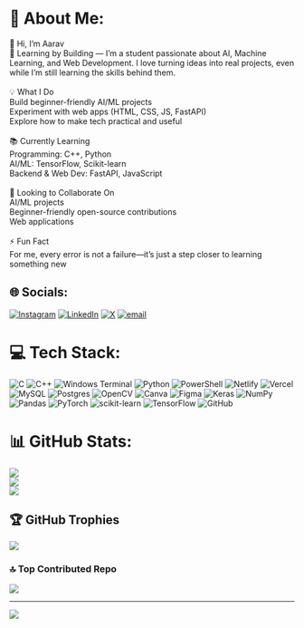 # 💫 About Me:
👋 Hi, I’m Aarav<br>🌱 Learning by Building — I’m a student passionate about AI, Machine Learning, and Web Development. I love turning ideas into real projects, even while I’m still learning the skills behind them.<br><br>💡 What I Do<br>Build beginner-friendly AI/ML projects<br>Experiment with web apps (HTML, CSS, JS, FastAPI)<br>Explore how to make tech practical and useful<br><br>📚 Currently Learning<br>Programming: C++, Python<br>AI/ML: TensorFlow, Scikit-learn<br>Backend & Web Dev: FastAPI, JavaScript<br><br>🤝 Looking to Collaborate On<br>AI/ML projects<br>Beginner-friendly open-source contributions<br>Web applications<br><br>⚡ Fun Fact<br>For me, every error is not a failure—it’s just a step closer to learning something new


## 🌐 Socials:
[![Instagram](https://img.shields.io/badge/Instagram-%23E4405F.svg?logo=Instagram&logoColor=white)](https://instagram.com/9.yarv) [![LinkedIn](https://img.shields.io/badge/LinkedIn-%230077B5.svg?logo=linkedin&logoColor=white)](https://www.linkedin.com/in/aarav-raj-71392a322) [![X](https://img.shields.io/badge/X-black.svg?logo=X&logoColor=white)](https://x.com/rajaaravv) [![email](https://img.shields.io/badge/Email-D14836?logo=gmail&logoColor=white)](mailto:rajaarav272@gmail.com) 

# 💻 Tech Stack:
![C](https://img.shields.io/badge/c-%2300599C.svg?style=flat-square&logo=c&logoColor=white) ![C++](https://img.shields.io/badge/c++-%2300599C.svg?style=flat-square&logo=c%2B%2B&logoColor=white) ![Windows Terminal](https://img.shields.io/badge/Windows%20Terminal-%234D4D4D.svg?style=flat-square&logo=windows-terminal&logoColor=white) ![Python](https://img.shields.io/badge/python-3670A0?style=flat-square&logo=python&logoColor=ffdd54) ![PowerShell](https://img.shields.io/badge/PowerShell-%235391FE.svg?style=flat-square&logo=powershell&logoColor=white) ![Netlify](https://img.shields.io/badge/netlify-%23000000.svg?style=flat-square&logo=netlify&logoColor=#00C7B7) ![Vercel](https://img.shields.io/badge/vercel-%23000000.svg?style=flat-square&logo=vercel&logoColor=white) ![MySQL](https://img.shields.io/badge/mysql-4479A1.svg?style=flat-square&logo=mysql&logoColor=white) ![Postgres](https://img.shields.io/badge/postgres-%23316192.svg?style=flat-square&logo=postgresql&logoColor=white) ![OpenCV](https://img.shields.io/badge/opencv-%23white.svg?style=flat-square&logo=opencv&logoColor=white) ![Canva](https://img.shields.io/badge/Canva-%2300C4CC.svg?style=flat-square&logo=Canva&logoColor=white) ![Figma](https://img.shields.io/badge/figma-%23F24E1E.svg?style=flat-square&logo=figma&logoColor=white) ![Keras](https://img.shields.io/badge/Keras-%23D00000.svg?style=flat-square&logo=Keras&logoColor=white) ![NumPy](https://img.shields.io/badge/numpy-%23013243.svg?style=flat-square&logo=numpy&logoColor=white) ![Pandas](https://img.shields.io/badge/pandas-%23150458.svg?style=flat-square&logo=pandas&logoColor=white) ![PyTorch](https://img.shields.io/badge/PyTorch-%23EE4C2C.svg?style=flat-square&logo=PyTorch&logoColor=white) ![scikit-learn](https://img.shields.io/badge/scikit--learn-%23F7931E.svg?style=flat-square&logo=scikit-learn&logoColor=white) ![TensorFlow](https://img.shields.io/badge/TensorFlow-%23FF6F00.svg?style=flat-square&logo=TensorFlow&logoColor=white) ![GitHub](https://img.shields.io/badge/github-%23121011.svg?style=flat-square&logo=github&logoColor=white)
# 📊 GitHub Stats:
![](https://github-readme-stats.vercel.app/api?username=rajaaravv&theme=dark&hide_border=false&include_all_commits=true&count_private=false)<br/>
![](https://nirzak-streak-stats.vercel.app/?user=rajaaravv&theme=dark&hide_border=false)<br/>
![](https://github-readme-stats.vercel.app/api/top-langs/?username=rajaaravv&theme=dark&hide_border=false&include_all_commits=true&count_private=false&layout=compact)

## 🏆 GitHub Trophies
![](https://github-profile-trophy.vercel.app/?username=rajaaravv&theme=radical&no-frame=false&no-bg=false&margin-w=4)

### 🔝 Top Contributed Repo
![](https://github-contributor-stats.vercel.app/api?username=rajaaravv&limit=5&theme=dark&combine_all_yearly_contributions=true)

---
[![](https://visitcount.itsvg.in/api?id=rajaaravv&icon=0&color=0)](https://visitcount.itsvg.in)

<!-- Proudly created with GPRM ( https://gprm.itsvg.in ) -->
